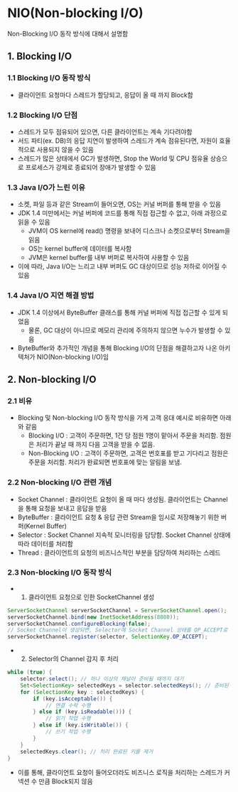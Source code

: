 # NIO(Non-blocking I/O)
Non-Blocking I/O 동작 방식에 대해서 설명함

## 1. Blocking I/O
### 1.1 Blocking I/O 동작 방식
- 클라이언트 요청마다 스레드가 할당되고, 응답이 올 때 까지 Block함
### 1.2 Blocking I/O 단점
- 스레드가 모두 점유되어 있으면, 다른 클라이언트는 계속 기다려야함
- 서드 파티(ex. DB)의 응답 지연이 발생하여 스레드가 계속 점유된다면, 자원이 효율적으로 사용되지 않을 수 있음
- 스레드가 많은 상태에서 GC가 발생하면, Stop the World 및 CPU 점유율 상승으로 프로세스가 강제로 종료되어 장애가 발생할 수 있음
### 1.3 Java I/O가 느린 이유
- 소켓, 파일 등과 같은 Stream이 들어오면, OS는 커널 버퍼를 통해 받을 수 있음
- JDK 1.4 미만에서는 커널 버퍼에 코드를 통해 직접 접근할 수 없고, 아래 과정으로 읽을 수 있음
  - JVM이 OS kernel에 read() 명령을 보내어 디스크나 소켓으로부터 Stream을 읽음
  - OS는 kernel buffer에 데이터를 복사함
  - JVM은 kernel buffer를 내부 버퍼로 복사하여 사용할 수 있음
- 이에 따라, Java I/O는 느리고 내부 버퍼도 GC 대상이므로 성능 저하로 이어질 수 있음
### 1.4 Java I/O 지연 해결 방법
- JDK 1.4 이상에서 ByteBuffer 클래스를 통해 커널 버퍼에 직접 접근할 수 있게 되었음
  - 물론, GC 대상이 아니므로 메모리 관리에 주의하지 않으면 누수가 발생할 수 있음
- ByteBuffer와 추가적인 개념을 통해 Blocking I/O의 단점을 해결하고자 나온 아키텍처가 NIO(Non-blocking I/O)임

## 2. Non-blocking I/O
### 2.1 비유
- Blocking 및 Non-blocking I/O 동작 방식을 가게 고객 응대 예시로 비유하면 아래와 같음
  - Blocking I/O : 고객이 주문하면, 1건 당 점원 1명이 맡아서 주문을 처리함. 점원은 처리가 끝날 때 까지 다음 고객을 받을 수 없음.
  - Non-Blocking I/O : 고객이 주문하면, 고객은 번호표를 받고 기다리고 점원은 주문을 처리함. 처리가 완료되면 번호표에 맞는 알림을 보냄.
### 2.2 Non-blocking I/O 관련 개념
- Socket Channel : 클라이언트 요청이 올 때 마다 생성됨. 클라이언트는 Channel을 통해 요청을 보내고 응답을 받음
- ByteBuffer : 클라이언트 요청 & 응답 관련 Stream을 임시로 저장해놓기 위한 버퍼(Kernel Buffer)
- Selector : Socket Channel 지속적 모니터링을 담당함. Socket Channel 상태에 따라 데이터를 처리함
- Thread : 클라이언트의 요청의 비즈니스적인 부분을 담당하여 처리하는 스레드
### 2.3 Non-blocking I/O 동작 방식
- 1. 클라이언트 요청으로 인한 SocketChannel 생성
```java
ServerSocketChannel serverSocketChannel = ServerSocketChannel.open();
serverSocketChannel.bind(new InetSocketAddress(8080));
serverSocketChannel.configureBlocking(false);
// Socket Channel이 생성되면, Selector에 Socket Channel 상태를 OP_ACCEPT로 등록함
serverSocketChannel.register(selector, SelectionKey.OP_ACCEPT); 
```
- 2. Selector의 Channel 감지 후 처리
```java
while (true) {
    selector.select(); // 하나 이상의 채널이 준비될 때까지 대기
    Set<SelectionKey> selectedKeys = selector.selectedKeys(); // 준비된 키들을 가져옴
    for (SelectionKey key : selectedKeys) {
        if (key.isAcceptable()) {
            // 연결 수락 수행 
        } else if (key.isReadable())) {
            // 읽기 작업 수행
        } else if (key.isWritable()) {
            // 쓰기 작업 수행
        }
    }
    selectedKeys.clear(); // 처리 완료된 키를 제거
}
```
- 이를 통해, 클라이언트 요청이 들어오더라도 비즈니스 로직을 처리하는 스레드가 커넥션 수 만큼 Block되지 않음
